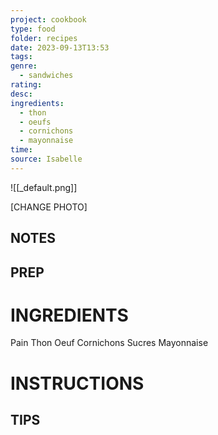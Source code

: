```yaml
---
project: cookbook
type: food
folder: recipes
date: 2023-09-13T13:53
tags: 
genre:
  - sandwiches
rating: 
desc: 
ingredients:
  - thon
  - oeufs
  - cornichons
  - mayonnaise
time: 
source: Isabelle
---
```


![[_default.png]]

[CHANGE PHOTO]


## NOTES




## PREP


# INGREDIENTS

Pain
Thon
Oeuf
Cornichons Sucres
Mayonnaise

# INSTRUCTIONS


## TIPS



